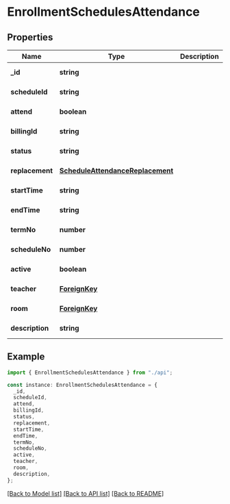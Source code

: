 # EnrollmentSchedulesAttendance

## Properties

| Name            | Type                                                                  | Description | Notes                  |
| --------------- | --------------------------------------------------------------------- | ----------- | ---------------------- |
| **\_id**        | **string**                                                            |             | [default to undefined] |
| **scheduleId**  | **string**                                                            |             | [default to undefined] |
| **attend**      | **boolean**                                                           |             | [default to undefined] |
| **billingId**   | **string**                                                            |             | [default to undefined] |
| **status**      | **string**                                                            |             | [default to undefined] |
| **replacement** | [**ScheduleAttendanceReplacement**](ScheduleAttendanceReplacement.md) |             | [default to undefined] |
| **startTime**   | **string**                                                            |             | [default to undefined] |
| **endTime**     | **string**                                                            |             | [default to undefined] |
| **termNo**      | **number**                                                            |             | [default to undefined] |
| **scheduleNo**  | **number**                                                            |             | [default to undefined] |
| **active**      | **boolean**                                                           |             | [default to undefined] |
| **teacher**     | [**ForeignKey**](ForeignKey.md)                                       |             | [default to undefined] |
| **room**        | [**ForeignKey**](ForeignKey.md)                                       |             | [default to undefined] |
| **description** | **string**                                                            |             | [default to undefined] |

## Example

```typescript
import { EnrollmentSchedulesAttendance } from "./api";

const instance: EnrollmentSchedulesAttendance = {
  _id,
  scheduleId,
  attend,
  billingId,
  status,
  replacement,
  startTime,
  endTime,
  termNo,
  scheduleNo,
  active,
  teacher,
  room,
  description,
};
```

[[Back to Model list]](../README.md#documentation-for-models) [[Back to API list]](../README.md#documentation-for-api-endpoints) [[Back to README]](../README.md)
